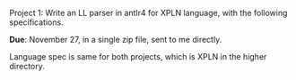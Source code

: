 Project 1: Write an LL parser in antlr4 for XPLN language, with the following specifications.

<b>Due</b>: November 27, in a single zip file, sent to me directly.

Language spec is same for both projects, which is XPLN in the higher directory.

